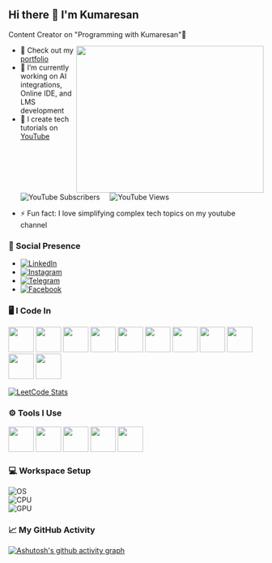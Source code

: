 ## Hi there 👋 I'm Kumaresan  

Content Creator on "Programming with Kumaresan"🎥  

<img align="right" width="370" height="290" src="https://media.giphy.com/media/LMcB8XospGZO8UQq87/giphy.gif">

- 🔭 Check out my [portfolio](https://kumaresankp.pythonanywhere.com/)  
- 🌱 I’m currently working on AI integrations, Online IDE, and LMS development  
- 🎥 I create tech tutorials on [YouTube](https://www.youtube.com/@kumaresankp)  
  <p align="left">
    <img src="https://img.shields.io/youtube/channel/subscribers/UCRRty8f2l3sZ411uKi2DnLQ?style=for-the-badge" alt="YouTube Subscribers">
    &nbsp;&nbsp;&nbsp;
    <img src="https://img.shields.io/youtube/channel/views/UCRRty8f2l3sZ411uKi2DnLQ?style=for-the-badge" alt="YouTube Views">
  </p>
- ⚡ Fun fact: I love simplifying complex tech topics on my youtube channel

### 🚀 Social Presence  
- [![LinkedIn](https://img.shields.io/badge/LinkedIn-0077B5?style=for-the-badge&logo=linkedin&logoColor=white)](https://www.linkedin.com/in/kumaresankp21)  
- [![Instagram](https://img.shields.io/badge/Instagram-d62976?style=for-the-badge&logo=instagram&logoColor=white)](https://www.instagram.com/programmingwithkumaresan18)  
- [![Telegram](https://img.shields.io/badge/Telegram-26A5E4?style=for-the-badge&logo=telegram&logoColor=white)](https://t.me/kumaresankp)  
- [![Facebook](https://img.shields.io/badge/Facebook-1877F2?style=for-the-badge&logo=facebook&logoColor=white)](https://www.facebook.com/profile.php?id=61563662246215)  


### 🖥️ I Code In  
<p>
  <img height="50" src="https://img.icons8.com/color/48/000000/python.png"/>
  <img height="50" src="https://img.icons8.com/color/48/000000/c-programming.png"/>
  <img height="50" src="https://img.icons8.com/color/48/000000/c-plus-plus-logo.png"/>
  <img height="50" src="https://img.icons8.com/color/48/000000/javascript.png"/>
  <img height="50" src="https://img.icons8.com/color/48/000000/nodejs.png"/>
  <img height="50" src="https://img.icons8.com/color/48/000000/react-native.png"/>
  <img height="50" src="https://img.icons8.com/color/48/000000/html-5.png"/>
  <img height="50" src="https://img.icons8.com/color/48/000000/css3.png"/>
  <img height="50" src="https://img.icons8.com/color/48/000000/bootstrap.png"/>
  <img height="50" src="https://img.icons8.com/color/48/000000/mysql-logo.png"/>
  <img height="50" src="https://img.icons8.com/color/48/000000/mongodb.png"/>
</p>

[![LeetCode Stats](https://leetcard.jacoblin.cool/Kumaresan_kp?theme=dark&font=Karma&ext=heatmap)](https://leetcode.com/Kumaresan_kp)

### ⚙️ Tools I Use  
<p>
  <img height="50" src="https://img.icons8.com/color/48/000000/visual-studio-code-2019.png"/>
  <img height="50" src="https://img.icons8.com/color/48/000000/pycharm.png"/>
  <img height="50" src="https://img.icons8.com/color/50/000000/git.png"/>
  <img height="50" src="https://img.icons8.com/dusk/64/000000/anaconda.png"/>
  <img height="50" src="https://img.icons8.com/color/48/000000/firebase.png"/>
</p>

### 💻 Workspace Setup  
![OS](https://img.shields.io/badge/OS-Ubuntu-orange?style=for-the-badge&logo=ubuntu&logoColor=white)  
![CPU](https://img.shields.io/badge/AMD-Ryzen_5_4600H-ED1C24?style=for-the-badge&logo=amd&logoColor=white)  
![GPU](https://img.shields.io/badge/NVIDIA-GTX1650-76B900?style=for-the-badge&logo=nvidia&logoColor=white)  

### 📈 My GitHub Activity  
[![Ashutosh's github activity graph](https://github-readme-activity-graph.vercel.app/graph?username=kumaresankp&bg_color=150a10&color=ffffff&line=f5f5f5&point=ffffff&area=true&hide_border=true)](https://github.com/ashutosh00710/github-readme-activity-graph)
